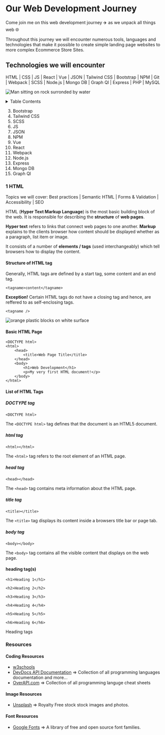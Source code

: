 # Our Web Development Journey

Come join me on this web development journey :airplane: as we unpack all things web :globe_with_meridians:

Throughout this journey we will encounter numerous tools, languages and technologies that make it possible to create simple landing page websites to more complex Ecommerce Store Sites.

## Technologies we will encounter

HTML | CSS | JS | React | Vue | JSON | Tailwind CSS | Bootstrap | NPM | Git | Webpack | SCSS | Node.js | Mongo DB | Graph Ql | Express | PHP | MySQL

![Man sitting on rock surronded by water](https://images.unsplash.com/photo-1526779259212-939e64788e3c?ixlib=rb-1.2.1&ixid=MnwxMjA3fDB8MHxwaG90by1wYWdlfHx8fGVufDB8fHx8&auto=format&fit=crop&w=874&q=80)

<details>
<summary>Table Contents</summary>

+ 1. HTML
+ 2 CSS
3 Bootstrap
</details>

3. Bootstrap
4. Tailwind CSS
5. SCSS
6. JS
7. JSON
8. NPM
9. Vue
10. React
11. Webpack
12. Node.js
13. Express
14. Mongo DB
15. Graph Ql

### 1 HTML

Topics we will cover: Best practices | Semantic HTML | Forms & Validation | Accessibility | SEO

HTML (**Hyper Text Markup Language**) is the most basic building block of the web. It is responsible for describing the **structure** of **web pages**. 

**Hyper text** refers to links that connect web pages to one another. **Markup** explains to the clients browser how content should be displayed whether as a paragraph, list item or image.

It consists of a number of **elements / tags** (used interchangeably) which tell browsers how to display the content.

#### Structure of HTML tag

Generally, HTML tags are defined by a start tag, some content and an end tag.

`<tagname>content</tagname>`

**Exception!** Certain HTML tags do not have a closing tag and hence, are reffered to as self-enclosing tags.

`<tagname />`

![orange plastic blocks on white surface](https://images.unsplash.com/photo-1621839673705-6617adf9e890?ixid=MnwxMjA3fDB8MHxzZWFyY2h8M3x8aHRtbHxlbnwwfHwwfHw%3D&ixlib=rb-1.2.1&auto=format&fit=crop&w=500&q=60)

#### Basic HTML Page

```
<DOCTYPE html>
<html>
	<head>
		<title>Web Page Title</title>
	</head>
	<body>
		<h1>Web Development</h1>
		<p>My very first HTML document!</p>
	</body>
</html>
```

#### List of HTML Tags

##### DOCTYPE tag

`<DOCTYPE html>`

The `<DOCTYPE html>` tag defines that the document is an HTML5 document.

##### html tag

`<html></html>`

The `<html>` tag refers to the root element of an HTML page.

##### head tag

`<head></head>`

The `<head>` tag contains meta information about the HTML page.

##### title tag

`<title></title>`

The `<title>` tag displays its content inside a browsers title bar or page tab.

##### body tag

`<body></body>`

The `<body>` tag contains all the visible content that displays on the web page.

#### heading tag(s)
`<h1>Heading 1</h1>`

`<h2>Heading 2</h2>`

`<h3>Heading 3</h3>`

`<h4>Heading 4</h4>`

`<h5>Heading 5</h5>`

`<h6>Heading 6</h6>`

Heading tags 


### Resources

#### Coding Resources

- [w3schools](https://www.w3schools.com/)
- [DevDocs API Documentation](https://devdocs.io/) => Collection of all programming languages documentation and more...
- [OverAPI.com](https://overapi.com/) => Collection of all programming languge cheat sheets

#### Image Resources

- [Unsplash](https://unsplash.com/) => Royalty Free stock stock images and photos.

#### Font Resources

- [Google Fonts](https://fonts.google.com/) => A library of free and open source font families.
